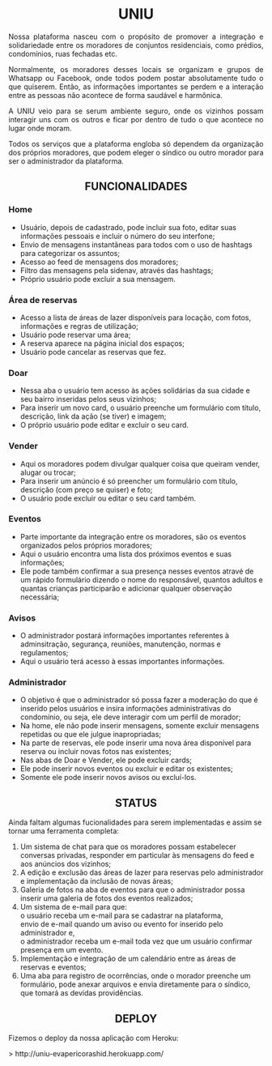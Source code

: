<h1 align="center"> UNIU </h1>

<p align="justify"> Nossa plataforma nasceu com o propósito de promover a integração e solidariedade entre os moradores de conjuntos residenciais, como prédios, condomínios, ruas fechadas etc. </p>
<p align="justify"> Normalmente, os moradores desses locais  se organizam e grupos de Whatsapp ou Facebook, onde todos podem postar absolutamente tudo o que quiserem. Então, as informações importantes se perdem e a interação entre as pessoas não acontece de forma saudável e harmônica. </p>
<p align="justify"> A UNIU veio para se serum ambiente seguro, onde os vizinhos possam interagir uns com os outros e ficar por dentro de tudo o que acontece no lugar onde moram. </p>
<p align="justify"> Todos os serviços que a plataforma engloba só dependem da organização dos próprios moradores, que podem eleger o síndico ou outro morador para ser o administrador da plataforma. </p>

<h2 align="center"> FUNCIONALIDADES </h2>

<h3>Home</h3>
<ul>
    <li>Usuário, depois de cadastrado, pode incluir sua foto, editar suas informações pessoais e incluir o número do seu interfone;</li>
    <li>Envio de mensagens instantâneas para todos com o uso de hashtags para categorizar os assuntos;</li>
    <li>Acesso ao feed de mensagens dos moradores;</li>
    <li>Filtro das mensagens pela sidenav, através das hashtags;</li>
    <li>Próprio usuário pode excluir a sua mensagem.</li>
</ul>

<h3>Área de reservas</h3>
<ul>
    <li>Acesso a lista de áreas de lazer disponíveis para locação, com fotos, informações e regras de utilização;</li>
    <li>Usuário pode reservar uma área;</li>
    <li>A reserva aparece na página inicial dos espaços;</li>
    <li>Usuário pode cancelar as reservas que fez.</li>
</ul>

<h3>Doar</h3>
<ul>
    <li>Nessa aba o usuário tem acesso às ações solidárias da sua cidade e seu bairro inseridas pelos seus vizinhos;</li>
    <li>Para inserir um novo card, o usuário preenche um formulário com título, descrição, link da ação (se tiver) e imagem;</li>
    <li>O próprio usuário pode editar e excluir o seu card.</li>
</ul>

<h3>Vender</h3>
<ul>
    <li>Aqui os moradores podem divulgar qualquer coisa que queiram vender, alugar ou trocar;</li>
    <li>Para inserir um anúncio é só preencher um formulário com título, descrição (com preço se quiser) e foto;</li>
    <li>O usuário pode excluir ou editar o seu card também.</li>
</ul>

<h3>Eventos</h3>
<ul>
    <li>Parte importante da integração entre os moradores, são os eventos organizados pelos próprios moradores;</li>
    <li>Aqui o usuário encontra uma lista dos próximos eventos e suas informações;</li>
    <li>Ele pode também confirmar a sua presença nesses eventos atravé de um rápido formulário dizendo o nome do responsável, quantos adultos e quantas crianças participarão e adicionar qualquer observação necessária;</li>
</ul>

<h3>Avisos</h3>
<ul>
    <li>O administrador postará informações importantes referentes à adminsitração, segurança, reuniões, manutenção, normas e regulamentos;</li>
    <li>Aqui o usuário terá acesso à essas importantes informações.</li>
</ul>

<h3>Administrador</h3>
<ul>
    <li>O objetivo é que o administrador só possa fazer a moderação do que é inserido pelos usuários e insira informações administrativas do condomínio, ou seja, ele deve interagir com um perfil de morador;</li>
    <li>Na home, ele não pode inserir mensagens, somente excluir mensagens repetidas ou que ele julgue inapropriadas;</li>
    <li>Na parte de reservas, ele pode inserir uma nova área disponível para reserva ou incluir novas fotos nas existentes;</li>
    <li>Nas abas de Doar e Vender, ele pode excluir cards;</li>
    <li>Ele pode inserir novos eventos ou excluir e editar os existentes;</li>
    <li>Somente ele pode inserir novos avisos ou excluí-los.</li>
</ul>

<h2 align="center"> STATUS </h2>

<p>Ainda faltam algumas fucionalidades para serem implementadas e assim se tornar uma ferramenta completa:</p>
<ol>
    <li>Um sistema de chat para que os moradores possam estabelecer conversas privadas, responder em particular às mensagens do feed e aos anúncios dos vizinhos;</li>
    <li>A edição e exclusão das áreas de lazer para reservas pelo administrador e implementação da inclusão de novas áreas;</li>
    <li>Galeria de fotos na aba de eventos para que o administrador possa inserir uma galeria de fotos dos eventos realizados;</li>
    <li>Um sistema de e-mail para que:
        <dt>o usuário receba um e-mail para se cadastrar na plataforma,</dt>
        <dt>envio de e-mail quando um aviso ou evento for inserido pelo administrador e,</dt>
        <dt>o administrador receba um e-mail toda vez que um usuário confirmar presença em um evento.</dt>
    </li>
    <li>Implementação e integração de um calendário entre as áreas de reservas e eventos;</li>
    <li>Uma aba para registro de ocorrências, onde o morador preenche um formulário, pode anexar arquivos e envia diretamente para o síndico, que tomará as devidas providências.</li>
</ol>

<h2 align="center"> DEPLOY </h2>
<p>Fizemos o deploy da nossa aplicação com Heroku:</p>
> http://uniu-evapericorashid.herokuapp.com/